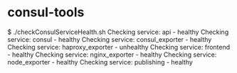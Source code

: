 # consul-tools

$ ./checkConsulServiceHealth.sh
Checking service: api - healthy
Checking service: consul - healthy
Checking service: consul_exporter - healthy
Checking service: haproxy_exporter - unhealthy
Checking service: frontend - healthy
Checking service: nginx_exporter - healthy
Checking service: node_exporter - healthy
Checking service: publishing - healthy
